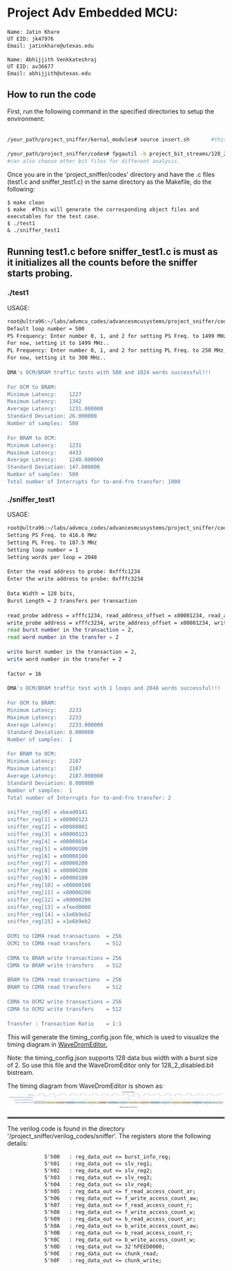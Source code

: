 
# Project Adv Embedded MCU: 
```
Name: Jatin Khare
UT EID: jk47976
Email: jatinkhare@utexas.edu

Name: Abhijjith Venkkateshraj
UT EID: av36677
Email: abhijjith@utexas.edu

```
## How to run the code

First, run the following command in the specified directories to setup the environment:

```bash

/your_path/project_sniffer/kernal_modules# source insert.sh       #this makes the kernel modules and inserts them in the kernel

/your_path/project_sniffer/codes# fpgautil -b project_bit_streams/128_2_disabled.bit        #to insert the bit file
#can also choose other bit files for different analysis.
```

Once you are in the 'project_sniffer/codes' directory and have the .c files (test1.c and sniffer_test1.c) in the same directory as the Makefile, do the following:

``` 
$ make clean
$ make  #This will generate the corresponding object files and executables for the test case.
$ ./test1
& ./sniffer_test1

```

## Running test1.c before sniffer_test1.c is must as it initializes all the counts before the sniffer starts probing.



### ./test1

USAGE:

```bash
root@ultra96:~/labs/advmcu_codes/advancesmcusystems/project_sniffer/codes# ./test1 
Default loop number = 500
PS Frequency: Enter number 0, 1, and 2 for setting PS Freq. to 1499 MHz, 999 MHz, and 416.6 MHz respectively.
For now, setting it to 1499 MHz..
PL Frequency: Enter number 0, 1, and 2 for setting PL Freq. to 250 MHz, 187.5 MHz, and 100 MHz respectively.
For now, setting it to 300 MHz..

DMA's OCM/BRAM traffic tests with 500 and 1024 words successful!!!

For OCM to BRAM:
Minimum Latency:    1227
Maximum Latency:    1342
Average Latency:    1231.000000
Standard Deviation: 26.000000
Number of samples:  500

For BRAM to OCM:
Minimum Latency:    1231
Maximum Latency:    4433
Average Latency:    1240.000000
Standard Deviation: 147.000000
Number of samples:  500
Total number of Interrupts for to-and-fro transfer: 1000


```
### ./sniffer_test1

USAGE:

```bash
root@ultra96:~/labs/advmcu_codes/advancesmcusystems/project_sniffer/codes# ./sniffer_test1 
Setting PS Freq. to 416.6 MHz
Setting PL Freq. to 187.5 MHz
Setting loop number = 1
Setting words per loop = 2048

Enter the read address to probe: 0xfffc1234
Enter the write address to probe: 0xfffc3234

Data Width = 128 bits, 
Burst Length = 2 transfers per transaction

read_probe address = xfffc1234, read_address_offset = x00001234, read_address_count = 291
write_probe address = xfffc3234, write_address_offset = x00001234, write_address_count = 291
read burst number in the transaction = 2, 
read word number in the transfer = 2

write burst number in the transaction = 2, 
write word number in the transfer = 2

factor = 16

DMA's OCM/BRAM traffic test with 1 loops and 2048 words successful!!!

For OCM to BRAM:
Minimum Latency:    2233
Maximum Latency:    2233
Average Latency:    2233.000000
Standard Deviation: 0.000000
Number of samples:  1

For BRAM to OCM:
Minimum Latency:    2187
Maximum Latency:    2187
Average Latency:    2187.000000
Standard Deviation: 0.000000
Number of samples:  1
Total number of Interrupts for to-and-fro transfer: 2

sniffer_reg[0] = xbead0141
sniffer_reg[1] = x00000123
sniffer_reg[2] = x00000002
sniffer_reg[3] = x00000123
sniffer_reg[4] = x0000001e
sniffer_reg[5] = x00000100
sniffer_reg[6] = x00000100
sniffer_reg[7] = x00000200
sniffer_reg[8] = x00000200
sniffer_reg[9] = x00000100
sniffer_reg[10] = x00000100
sniffer_reg[11] = x00000200
sniffer_reg[12] = x00000200
sniffer_reg[13] = xfeed0000
sniffer_reg[14] = x1e6b9eb2
sniffer_reg[15] = x1e6b9eb2

OCM1 to CDMA read transactions  = 256
OCM1 to CDMA read transfers     = 512

CDMA to BRAM write transactions = 256
CDMA to BRAM write transfers    = 512

BRAM to CDMA read transactions  = 256
BRAM to CDMA read transfers     = 512

CDMA to OCM2 write transactions = 256
CDMA to OCM2 write transfers    = 512

Transfer : Transaction Ratio    = 1:1


```

This will generate the timing_config.json file, which is used to visualize the timing diagram in [WaveDromEditor.](https://github.com/wavedrom/wavedrom)

Note: the timing_config.json supports 128 data bus width with a burst size of 2. So use this file and the WaveDromEditor only for 128_2_disabled.bit bistream. 


The timing diagram from WaveDromEditor is shown as:
<img src="timing_dia.png" width="1000" />
<hr style="border:2px solid gray"> </hr>

The verilog code is found in the directory '/project_sniffer/verilog_codes/sniffer'.
The registers store the following details: 
```text
	        5'h00   : reg_data_out <= burst_info_reg;
	        5'h01   : reg_data_out <= slv_reg1;
	        5'h02   : reg_data_out <= slv_reg2;
	        5'h03   : reg_data_out <= slv_reg3;
	        5'h04   : reg_data_out <= slv_reg4;
	        5'h05   : reg_data_out <= f_read_access_count_ar;
	        5'h06   : reg_data_out <= f_write_access_count_aw;
	        5'h07   : reg_data_out <= f_read_access_count_r;
	        5'h08   : reg_data_out <= f_write_access_count_w;
	        5'h09   : reg_data_out <= b_read_access_count_ar;
	        5'h0A   : reg_data_out <= b_write_access_count_aw;
	        5'h0B   : reg_data_out <= b_read_access_count_r;
	        5'h0C   : reg_data_out <= b_write_access_count_w;
	        5'h0D   : reg_data_out <= 32'hFEED0000;
	        5'h0E   : reg_data_out <= chunk_read;
	        5'h0F   : reg_data_out <= chunk_write;

```

